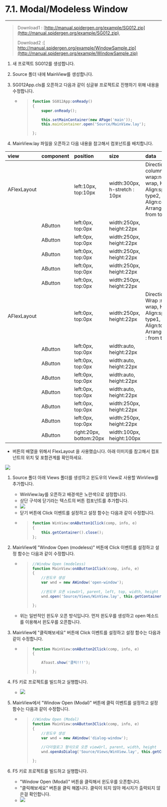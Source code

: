 # 7.1. Modal/Modeless Window

---

> Download1 : [http://manual.spidergen.org/example/SG012.zip](http://manual.spidergen.org/example/SG012.zip), 
>
> Download2 :[ http://manual.spidergen.org/example/WindowSample.zip](http://manual.spidergen.org/example/WindowSample.zip)

1. 새 프로젝트 SG012를 생성합니다.
2. Source 폴더 내에 MainView를 생성합니다.
3. SG012App.cls를 오픈하고 다음과 같이 싱글뷰 프로젝트로  진행하기 위해 내용을 수정합니다.

   * > ```js
     > function SG012App:onReady()
     > {
     >     super.onReady();
     >
     >     this.setMainContainer(new APage('main'));
     >     this.mainContainer.open('Source/MainView.lay');
     >
     > };
     > ```

4. MainView.lay 파일을 오픈하고 다음 내용을 참고해서 컴포넌트를 배치합니다.

| view | component | position | size | data | text |
| :--- | :--- | :--- | :--- | :--- | :--- |
| AFlexLayout |  | left:10px, top:10px | width:300px, h-stretch : 10px | Direction : column, wrap:no wrap, H-Align:space type2, V-Align:center, Arrange Line: from top |  |
|  | AButton | left:0px, top:0px | width:250px, height:22px |  | Window Open \(modeless\) |
|  | AButton | left:0px, top:0px | width:250px, height:22px |  | Window Open \(Modal\) |
|  | AButton | left:0px, top:0px | width:250px, height:22px |  | Window Option |
|  | AButton | left:0px, top:0px | width:250px, height:22px |  | Full Size Window |
|  | AButton | left:0px, top:0px | width:250px, height:22px |  | Frame Window |
| AFlexLayout |  | left:0px, top:0px | width:250px, height:22px | Direction:row, Wrap :no wrap, H-Align:space type1, V-Align:top, Arrange Line : from top |  |
|  | AButton | left:0px, top:0px | width:auto, height:22px |  | Open |
|  | AButton | left:0px, top:0px | width:auto, height:22px |  | Hide |
|  | AButton | left:0px, top:0px | width:auto, height:22px |  | Show |
|  | AButton | left:0px, top:0px | width:auto, height:22px |  | Close |
|  | AButton | left:0px, top:0px | width:250px, height:22px |  | setResultCallback |
|  | AButton | left:0px, top:0px | width:250px, height:22px |  | setResultListener |
|  | AButton | right:20px, bottom:20px | width:100px, height:100px |  | 클릭해보세요. |

* 버튼의 배열을 위해서 FlexLayout 을 사용했습니다. 아래 이미지를 참고해서 컴포넌트의 위치 및 포함관계를 확인하세요.

![](/assets/win-ex-005.png)

1. Source 폴더 아래 Views 폴더를 생성하고 윈도우의 View로 사용할 WinView를 추가합니다.

   * WinView.lay를 오픈하고 배경색은 노란색으로 설정합니다.
   * 상단 구석에 닫기라는 텍스트의 버튼 컴포넌트를 추가합니다.
   * ![](/assets/win-ex-003.png)
   * 닫기 버튼에 Click 이벤트를 설정하고 설정 함수는 다음과 같이 수정합니다.
   * > ```js
     > function WinView:onAButton1Click(comp, info, e)
     > {
     >     this.getContainer().close();
     > };
     > ```

2. MainView에 "Window Open \(modeless\)" 버튼에 Click 이벤트를 설정하고 설정 함수는 다음과 같이 수정합니다.

   * > ```js
     > //Window Open (modeless)
     > function MainView:onAButton1Click(comp, info, e)
     > {
     >     //윈도우 생성
     >     var wnd = new AWindow('open-window');
     >     
     >     //윈도우 오픈 viewUrl, parent, left, top, width, height
     >     wnd.open('Source/Views/WinView.lay', this.getContainer(), 10, 10, 300, 300);
     >
     > };
     > ```
   * 위는 일반적인 윈도우 오픈 방식입니다. 먼저 윈도우를 생성하고 open 메소드를 이용해서 윈도우를 오픈합니다.

3. MainView에 "클릭해보세요" 버튼에 Click 이벤트를 설정하고 설정 함수는 다음과 같이 수정합니다.

   * > ```js
     > function MainView:onAButton2Click(comp, info, e)
     > {
     >
     >     AToast.show('클릭!!!');
     >
     > };
     > ```

4. F5 키로 프로젝트를 빌드하고 실행합니다.

   * ![](/assets/win-ex-007.png)

5. MainView에서 "Window Open \(Modal\)" 버튼에 클릭 이벤트를 설정하고 설정 함수는 다음과 같이 수정합니다.

   * > ```js
     > //Window Open (Modal)
     > function MainView:onAButton3Click(comp, info, e)
     > {
     >     //윈도우 생성
     >     var wnd = new AWindow('dialog-window');        
     >     
     >     //다이얼로그 형식으로 오픈 viewUrl, parent, width, height
     >     wnd.openAsDialog('Source/Views/WinView.lay', this.getContainer(), 300, 300);
     >
     > };
     > ```

6. F5 키로 프로젝트를 빌드하고 실행합니다.

   * "Window Open \(Modal\)" 버튼을 클릭해서 윈도우를 오픈합니다.
   * "클릭해보세요" 버튼을 클릭 해봅니다.  클릭이 되지 않아 메시지가 출력되지 않은걸 확인합니다.
   * ![](/assets/win-ex-009.png)



